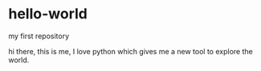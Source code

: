 # hello-world
my first repository

hi there, this is me, I love python which gives me a new tool to explore the world.
